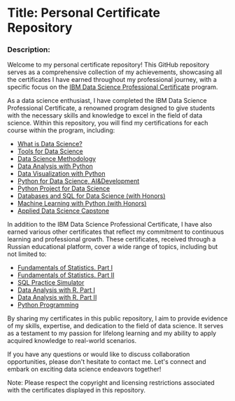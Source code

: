 # Title: Personal Certificate Repository

### Description:
Welcome to my personal certificate repository! This GitHub repository serves as a comprehensive collection of my achievements, showcasing all the certificates I have earned throughout my professional journey, with a specific focus on the [IBM Data Science Professional Certificate](https://github.com/elaginaekaterina/Certification/blob/main/IBM_DS_Prof_Certificate.pdf) program.

As a data science enthusiast, I have completed the IBM Data Science Professional Certificate, a renowned program designed to give students with the necessary skills and knowledge to excel in the field of data science. Within this repository, you will find my certifications for each course within the program, including:

- [What is Data Science?](https://github.com/elaginaekaterina/Certification/blob/main/What_is_DS.pdf)
- [Tools for Data Science](https://github.com/elaginaekaterina/Certification/blob/main/Tools_for_DS.pdf)
- [Data Science Methodology](https://github.com/elaginaekaterina/Certification/blob/main/DS_Methodology.pdf)
- [Data Analysis with Python](https://github.com/elaginaekaterina/Certification/blob/main/Data_Analysis_with_Python.pdf)
- [Data Visualization with Python](https://github.com/elaginaekaterina/Certification/blob/main/Data_Viz_with_Python.pdf)
- [Python for Data Science, AI&Development](https://github.com/elaginaekaterina/Certification/blob/main/Python_for_DS%2C%20AI%26Development.pdf)
- [Python Project for Data Science](https://github.com/elaginaekaterina/Certification/blob/main/Python_Project_for_DS.pdf)
- [Databases and SQL for Data Science (with Honors)](https://github.com/elaginaekaterina/Certification/blob/main/DBases_SQL_for_DS_with_Python.pdf)
- [Machine Learning with Python (with Honors)](https://github.com/elaginaekaterina/Certification/blob/main/ML_with_Python_with_Honors.pdf)
- [Applied Data Science Capstone](https://github.com/elaginaekaterina/Certification/blob/main/Applied_DS_Capstone.pdf)

In addition to the IBM Data Science Professional Certificate, I have also earned various other certificates that reflect my commitment to continuous learning and professional growth. These certificates, received through a Russian educational platform, cover a wide range of topics, including but not limited to:

- [Fundamentals of Statistics. Part I](https://github.com/elaginaekaterina/Certification/blob/main/Fundamentals_of_Statistics_part_I.pdf)
- [Fundamentals of Statistics. Part II](https://github.com/elaginaekaterina/Certification/blob/main/Fundamentals_of_Statistics_part_II.pdf)
- [SQL Practice Simulator](https://github.com/elaginaekaterina/Certification/blob/main/SQL_Practice_Simulator.pdf)
- [Data Analysis with R. Part I](https://github.com/elaginaekaterina/Certification/blob/main/DataAnalysis_with_R.pdf)
- [Data Analysis with R. Part II](https://stepik.org/cert/1909245)
- [Python Programming](https://stepik.org/cert/829374)

By sharing my certificates in this public repository, I aim to provide evidence of my skills, expertise, and dedication to the field of data science. It serves as a testament to my passion for lifelong learning and my ability to apply acquired knowledge to real-world scenarios.

If you have any questions or would like to discuss collaboration opportunities, please don't hesitate to contact me. Let's connect and embark on exciting data science endeavors together!

Note: Please respect the copyright and licensing restrictions associated with the certificates displayed in this repository.
